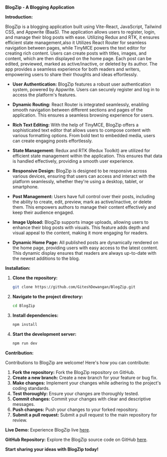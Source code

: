 **BlogZip - A Blogging Application**

**Introduction:**

BlogZip is a  blogging application built using Vite-React, JavaScript, Tailwind CSS, and Appwrite (BaaS). The application allows users to register, login, and manage their blog posts with ease. Utilizing Redux and RTK, it ensures efficient state management,also it Utilizes React Router for seamless navigation between pages, while TinyMCE powers the text editor for creating rich content. Users can create posts with titles, images, and content, which are then displayed on the home page. Each post can be edited, previewed, marked as active/inactive, or deleted by its author. The app provides a seamless experience for both readers and writers, empowering users to share their thoughts and ideas effortlessly.

- **User Authentication:** BlogZip features a robust user authentication system, powered by Appwrite. Users can securely register and log in to access the platform's features.
  
- **Dynamic Routing:** React Router is integrated seamlessly, enabling smooth navigation between different sections and pages of the application. This ensures a seamless browsing experience for users.
  
- **Rich Text Editing:** With the help of TinyMCE, BlogZip offers a sophisticated text editor that allows users to compose content with various formatting options. From bold text to embedded media, users can create engaging posts effortlessly.
  
- **State Management:** Redux and RTK (Redux Toolkit) are utilized for efficient state management within the application. This ensures that data is handled effectively, providing a smooth user experience.
  
- **Responsive Design:** BlogZip is designed to be responsive across various devices, ensuring that users can access and interact with the platform seamlessly, whether they're using a desktop, tablet, or smartphone.
  
- **Post Management:** Users have full control over their posts, including the ability to create, edit, preview, mark as active/inactive, or delete them. This empowers authors to manage their content effectively and keep their audience engaged.
  
- **Image Upload:** BlogZip supports image uploads, allowing users to enhance their blog posts with visuals. This feature adds depth and visual appeal to the content, making it more engaging for readers.
  
- **Dynamic Home Page:** All published posts are dynamically rendered on the home page, providing users with easy access to the latest content. This dynamic display ensures that readers are always up-to-date with the newest additions to the blog.

**Installation:**

1. **Clone the repository:**
   ```bash
   git clone https://github.com/GiteshDewangan/BlogZip.git
   ```

2. **Navigate to the project directory:**
   ```bash
   cd BlogZip
   ```

3. **Install dependencies:**
   ```bash
   npm install
   ```

4. **Start the development server:**
   ```bash
   npm run dev
   ```


**Contribution:**

Contributions to BlogZip are welcome! Here's how you can contribute:

1. **Fork the repository:** Fork the BlogZip repository on GitHub.
2. **Create a new branch:** Create a new branch for your feature or bug fix.
3. **Make changes:** Implement your changes while adhering to the project's coding standards.
4. **Test thoroughly:** Ensure your changes are thoroughly tested.
5. **Commit changes:** Commit your changes with clear and descriptive messages.
6. **Push changes:** Push your changes to your forked repository.
7. **Submit a pull request:** Submit a pull request to the main repository for review.

**Live Demo:**
Experience BlogZip live [here](https://blog-zip.vercel.app/).

**GitHub Repository:**
Explore the BlogZip source code on GitHub [here](https://github.com/GiteshDewangan/BlogZip).

**Start sharing your ideas with BlogZip today!**

